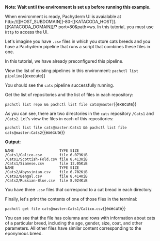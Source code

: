 **Note: Wait until the environment is set up before running
this example.**

When environment is ready, Pachyderm UI is avaialable
at http://[[HOST_SUBDOMAIN]]-80-[[KATACODA_HOST]].[[KATACODA_DOMAIN]]/?         port=80&path=ws. In this tutorial, you must use
`http` to access the UI.

Let's imagine you have `.csv` files in which you
store cats breeds and you have a Pachyderm pipeline
that runs a script that combines these files in one.


In this tutorial, we have already preconfigured this
pipeline.

View the list of existing pipelines in this environment:
`pachctl list pipeline`{{execute}}

You should see the `cats` pipeline successfully running.

Get the list of repositories and the list of files in each
repository:

`pachctl list repo && pachctl list file cats@master`{{execute}}

As you can see, there are two directories in the `cats`
repository `/Cats1` and `/Cats2`. Let's view the files in each
of this repositories:

`pachctl list file cats@master:Cats1 && pachctl list file cats@master:Cats2`{{execute}}

**Output:**

```
NAME                     TYPE SIZE
/Cats1/Calico.csv        file 6.073KiB
/Cats1/Scottish-Fold.csv file 8.413KiB
/Cats1/Siamese.csv       file 12.05KiB
NAME                     TYPE SIZE
/Cats2/Abyssinian.csv    file 6.702KiB
/Cats2/Bengal.csv        file 8.414KiB
/Cats2/Russian-Blue.csv  file 8.924KiB
```

You have three `.csv` files that correspond to a cat bread
in each directory.

Finally, let's print the contents of one of those files in
the terminal:

`pachctl get file cats@master:Cats1/Calico.csv`{{execute}}

You can see that the file has columns and rows with information
about cats of a particular breed, including the age, gender, size, coat,
and other parameters. All other files have similar content corresponding
to the eponymous breed.
